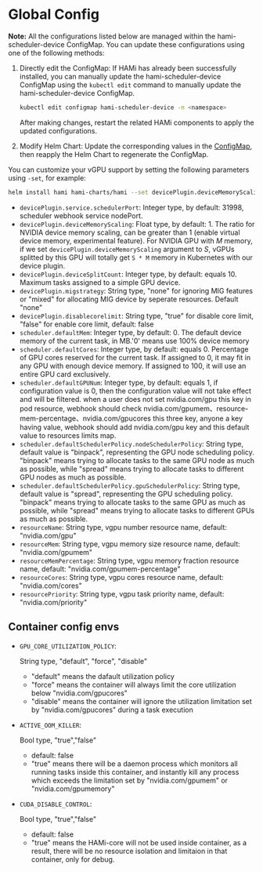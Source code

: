 # Global Config

**Note:**
All the configurations listed below are managed within the hami-scheduler-device ConfigMap.
You can update these configurations using one of the following methods:

1. Directly edit the ConfigMap: If HAMi has already been successfully installed, you can manually update the hami-scheduler-device ConfigMap using the `kubectl edit` command to manually update the hami-scheduler-device ConfigMap.

    ```bash
    kubectl edit configmap hami-scheduler-device -n <namespace>
    ```

    After making changes, restart the related HAMi components to apply the updated configurations.

2. Modify Helm Chart: Update the corresponding values in the [ConfigMap](../charts/hami/templates/scheduler/device-configmap.yaml), then reapply the Helm Chart to regenerate the ConfigMap.

You can customize your vGPU support by setting the following parameters using `-set`, for example:

```bash
helm install hami hami-charts/hami --set devicePlugin.deviceMemoryScaling=5 ...
```

* `devicePlugin.service.schedulerPort`:
  Integer type, by default: 31998, scheduler webhook service nodePort.
* `devicePlugin.deviceMemoryScaling`:
  Float type, by default: 1. The ratio for NVIDIA device memory scaling, can be greater than 1 (enable virtual device memory, experimental feature). For NVIDIA GPU with *M* memory, if we set `devicePlugin.deviceMemoryScaling` argument to *S*, vGPUs splitted by this GPU will totally get `S * M` memory in Kubernetes with our device plugin.
* `devicePlugin.deviceSplitCount`:
  Integer type, by default: equals 10. Maximum tasks assigned to a simple GPU device.
* `devicePlugin.migstrategy`:
  String type, "none" for ignoring MIG features or "mixed" for allocating MIG device by seperate resources. Default "none"
* `devicePlugin.disablecorelimit`:
  String type, "true" for disable core limit, "false" for enable core limit, default: false
* `scheduler.defaultMem`:
  Integer type, by default: 0. The default device memory of the current task, in MB.'0' means use 100% device memory
* `scheduler.defaultCores`:
  Integer type, by default: equals 0. Percentage of GPU cores reserved for the current task. If assigned to 0, it may fit in any GPU with enough device memory. If assigned to 100, it will use an entire GPU card exclusively.
* `scheduler.defaultGPUNum`:
  Integer type, by default: equals 1, if configuration value is 0, then the configuration value will not take effect and will be filtered. when a user does not set nvidia.com/gpu this key in pod resource, webhook should check nvidia.com/gpumem、resource-mem-percentage、nvidia.com/gpucores this three key, anyone a key having value, webhook should add nvidia.com/gpu key and this default value to resources limits map.
* `scheduler.defaultSchedulerPolicy.nodeSchedulerPolicy`: String type, default value is "binpack", representing the GPU node scheduling policy. "binpack" means trying to allocate tasks to the same GPU node as much as possible, while "spread" means trying to allocate tasks to different GPU nodes as much as possible.
* `scheduler.defaultSchedulerPolicy.gpuSchedulerPolicy`: String type, default value is "spread", representing the GPU scheduling policy. "binpack" means trying to allocate tasks to the same GPU as much as possible, while "spread" means trying to allocate tasks to different GPUs as much as possible.
* `resourceName`:
  String type, vgpu number resource name, default: "nvidia.com/gpu"
* `resourceMem`:
  String type, vgpu memory size resource name, default: "nvidia.com/gpumem"
* `resourceMemPercentage`:
  String type, vgpu memory fraction resource name, default: "nvidia.com/gpumem-percentage" 
* `resourceCores`:
  String type, vgpu cores resource name, default: "nvidia.com/cores"
* `resourcePriority`:
  String type, vgpu task priority name, default: "nvidia.com/priority"

## Container config envs

* `GPU_CORE_UTILIZATION_POLICY`:

  String type, "default", "force", "disable"
  
  - "default" means the dafault utilization policy
  - "force" means the container will always limit the core utilization below "nvidia.com/gpucores"
  - "disable" means the container will ignore the utilization limitation set by "nvidia.com/gpucores" during a task execution


* `ACTIVE_OOM_KILLER`:
  
  Bool type, "true","false"

  - default: false
  - "true" means there will be a daemon process which monitors all running tasks inside this container, and instantly kill any process which exceeds the limitation set by "nvidia.com/gpumem" or "nvidia.com/gpumemory"

* `CUDA_DISABLE_CONTROL`:

  Bool type, "true","false"
  
  - default: false
  - "true" means the HAMi-core will not be used inside container, as a result, there will be no resource isolation and limitaion in that container, only for debug. 
